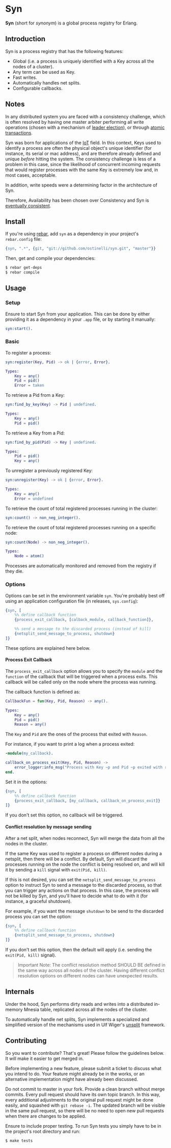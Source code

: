 # Syn
**Syn** (short for _synonym_) is a global process registry for Erlang.

## Introduction
Syn is a process registry that has the following features:

 * Global (i.e. a process is uniquely identified with a Key across all the nodes of a cluster).
 * Any term can be used as Key.
 * Fast writes.
 * Automatically handles net splits.
 * Configurable callbacks.


## Notes
In any distributed system you are faced with a consistency challenge, which is often resolved by having one master arbiter performing all write operations (chosen with a mechanism of [leader election](http://en.wikipedia.org/wiki/Leader_election)), or through [atomic transactions](http://en.wikipedia.org/wiki/Atomicity_(database_systems)).

Syn was born for applications of the [IoT](http://en.wikipedia.org/wiki/Internet_of_Things) field. In this context, Keys used to identify a process are often the physical object's unique identifier (for instance, its serial or mac address), and are therefore already defined and unique _before_ hitting the system.  The consistency challenge is less of a problem in this case, since the likelihood of concurrent incoming requests that would register processes with the same Key is extremely low and, in most cases, acceptable.

In addition, write speeds were a determining factor in the architecture of Syn.

Therefore, Availability has been chosen over Consistency and Syn is [eventually consistent](http://en.wikipedia.org/wiki/Eventual_consistency).


## Install

If you're using [rebar](https://github.com/rebar/rebar), add `syn` as a dependency in your project's `rebar.config` file:

```erlang
{syn, ".*", {git, "git://github.com/ostinelli/syn.git", "master"}}
```

Then, get and compile your dependencies:

```bash
$ rebar get-deps
$ rebar compile
```

## Usage

### Setup
Ensure to start Syn from your application. This can be done by either providing it as a dependency in your `.app` file, or by starting it manually:

```erlang
syn:start().
```

### Basic
To register a process:

```erlang
syn:register(Key, Pid) -> ok | {error, Error}.

Types:
	Key = any()
	Pid = pid()
	Error = taken
```

To retrieve a Pid from a Key:

```erlang
syn:find_by_key(Key) -> Pid | undefined.

Types:
	Key = any()
	Pid = pid()
```

To retrieve a Key from a Pid:

```erlang
syn:find_by_pid(Pid) -> Key | undefined.

Types:
	Pid = pid()
	Key = any()
```

To unregister a previously registered Key:

```erlang
syn:unregister(Key) -> ok | {error, Error}.

Types:
	Key = any()
	Error = undefined
```

To retrieve the count of total registered processes running in the cluster:

```erlang
syn:count() -> non_neg_integer().
```

To retrieve the count of total registered processes running on a specific node:

```erlang
syn:count(Node) -> non_neg_integer().

Types:
	Node = atom()
```

Processes are automatically monitored and removed from the registry if they die.

### Options
Options can be set in the environment variable `syn`. You're probably best off using an application configuration file (in releases, `sys.config`):

```erlang
{syn, [
    %% define callback function
    {process_exit_callback, [calback_module, callback_function]},

    %% send a message to the discarded process (instead of kill)
    {netsplit_send_message_to_process, shutdown}
]}
```
These options are explained here below.

#### Process Exit Callback
The `process_exit_callback` option allows you to specify the `module` and the `function` of the callback that will be triggered when a process exits. This callback will be called only on the node where the process was running.

The callback function is defined as:
```erlang
CallbackFun = fun(Key, Pid, Reason) -> any().

Types:
	Key = any()
	Pid = pid()
	Reason = any()
```
The `Key` and `Pid` are the ones of the process that exited with `Reason`.

For instance, if you want to print a log when a process exited:

```erlang
-module(my_callback).

callback_on_process_exit(Key, Pid, Reason) ->
	error_logger:info_msg("Process with Key ~p and Pid ~p exited with reason ~p~n", [Key, Pid, Reason])
end.
```

Set it in the options:
```erlang
{syn, [
    %% define callback function
    {process_exit_callback, [my_callback, callback_on_process_exit]}
]}
```
If you don't set this option, no callback will be triggered.

#### Conflict resolution by message sending
After a net split, when nodes reconnect, Syn will merge the data from all the nodes in the cluster.

If the same Key was used to register a process on different nodes during a netsplit, then there will be a conflict. By default, Syn will discard the processes running on the node the conflict is being resolved on, and will kill it by sending a `kill` signal with `exit(Pid, kill)`.

If this is not desired, you can set the `netsplit_send_message_to_process` option to instruct Syn to send a message to the discarded process, so that you can trigger any actions on that process. In this case, the process will not be killed by Syn, and you'll have to decide what to do with it (for instance, a graceful shutdown).

For example, if you want the message `shutdown` to be send to the discarded process you can set the option:

```erlang
{syn, [
    %% define callback function
    {netsplit_send_message_to_process, shutdown}
]}
```

If you don't set this option, then the default will apply (i.e. sending the `exit(Pid, kill)` signal).

> Important Note: The conflict resolution method SHOULD BE defined in the same way across all nodes of the cluster. Having different conflict resolution options on different nodes can have unexpected results.


## Internals
Under the hood, Syn performs dirty reads and writes into a distributed in-memory Mnesia table, replicated across all the nodes of the cluster.

To automatically handle net splits, Syn implements a specialized and simplified version of the mechanisms used in Ulf Wiger's [unsplit](https://github.com/uwiger/unsplit) framework.


## Contributing
So you want to contribute? That's great! Please follow the guidelines below. It will make it easier to get merged in.

Before implementing a new feature, please submit a ticket to discuss what you intend to do. Your feature might already be in the works, or an alternative implementation might have already been discussed.

Do not commit to master in your fork. Provide a clean branch without merge commits. Every pull request should have its own topic branch. In this way, every additional adjustments to the original pull request might be done easily, and squashed with `git rebase -i`. The updated branch will be visible in the same pull request, so there will be no need to open new pull requests when there are changes to be applied.

Ensure to include proper testing. To run Syn tests you simply have to be in the project's root directory and run:

```bash
$ make tests
```
